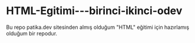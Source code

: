 # HTML-Egitimi---birinci-ikinci-odev
Bu repo patika.dev sitesinden almış olduğum "HTML" eğitimi için hazırlamış olduğum bir repodur.
